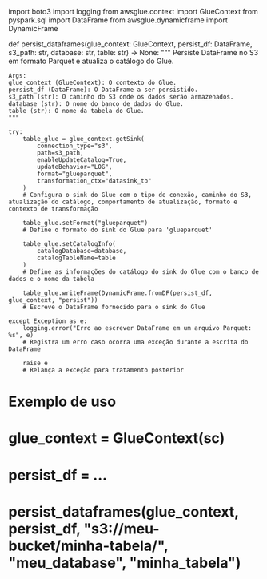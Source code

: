 import boto3
import logging
from awsglue.context import GlueContext
from pyspark.sql import DataFrame
from awsglue.dynamicframe import DynamicFrame

def persist_dataframes(glue_context: GlueContext, persist_df: DataFrame, s3_path: str, database: str, table: str) -> None:
    """
    Persiste DataFrame no S3 em formato Parquet e atualiza o catálogo do Glue.
    
    Args:
    glue_context (GlueContext): O contexto do Glue.
    persist_df (DataFrame): O DataFrame a ser persistido.
    s3_path (str): O caminho do S3 onde os dados serão armazenados.
    database (str): O nome do banco de dados do Glue.
    table (str): O nome da tabela do Glue.
    """
    
    try:
        table_glue = glue_context.getSink(
            connection_type="s3",
            path=s3_path,
            enableUpdateCatalog=True,
            updateBehavior="LOG",
            format="glueparquet",
            transformation_ctx="datasink_tb"
        )
        # Configura o sink do Glue com o tipo de conexão, caminho do S3, atualização do catálogo, comportamento de atualização, formato e contexto de transformação

        table_glue.setFormat("glueparquet")
        # Define o formato do sink do Glue para 'glueparquet'

        table_glue.setCatalogInfo(
            catalogDatabase=database,
            catalogTableName=table
        )
        # Define as informações do catálogo do sink do Glue com o banco de dados e o nome da tabela

        table_glue.writeFrame(DynamicFrame.fromDF(persist_df, glue_context, "persist"))
        # Escreve o DataFrame fornecido para o sink do Glue

    except Exception as e:
        logging.error("Erro ao escrever DataFrame em um arquivo Parquet: %s", e)
        # Registra um erro caso ocorra uma exceção durante a escrita do DataFrame

        raise e
        # Relança a exceção para tratamento posterior

# Exemplo de uso
# glue_context = GlueContext(sc)
# persist_df = ...
# persist_dataframes(glue_context, persist_df, "s3://meu-bucket/minha-tabela/", "meu_database", "minha_tabela")
